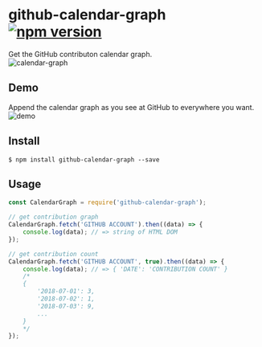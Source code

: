 # github-calendar-graph [![npm version](https://badge.fury.io/js/github-calendar-graph.svg)](https://badge.fury.io/js/github-calendar-graph)
Get the GitHub contributon calendar graph.  
![calendar-graph](https://i.imgur.com/QRlsnnv.png)
  
## Demo
Append the calendar graph as you see at GitHub to everywhere you want.  
![demo](https://i.imgur.com/14y9I9O.png)  
  
## Install
```
$ npm install github-calendar-graph --save
```
  
## Usage
```javascript
const CalendarGraph = require('github-calendar-graph');

// get contribution graph
CalendarGraph.fetch('GITHUB ACCOUNT').then((data) => {
    console.log(data); // => string of HTML DOM
});

// get contribution count
CalendarGraph.fetch('GITHUB ACCOUNT', true).then((data) => {
    console.log(data); // => { 'DATE': 'CONTRIBUTION COUNT' }
    /*
    {
        '2018-07-01': 3,
        '2018-07-02': 1,
        '2018-07-03': 9,
        ...
    }
    */
});

```
